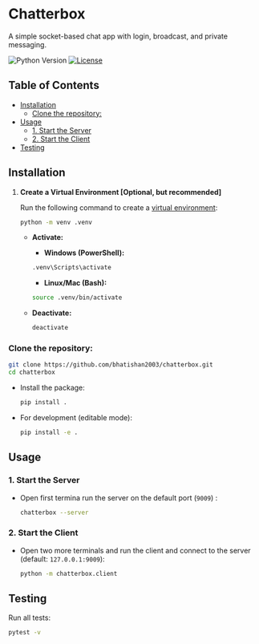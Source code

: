 # Chatterbox <!-- omit in toc -->

A simple socket-based chat app with login, broadcast, and private messaging.

![Python Version](https://img.shields.io/badge/python-3.11-blue.svg)
[![License](https://img.shields.io/github/license/bhatishan2003/chatterbox)](LICENSE)

## Table of Contents <!-- omit in toc -->

- [Installation](#installation)
  - [Clone the repository:](#clone-the-repository)
- [Usage](#usage)
  - [1. Start the Server](#1-start-the-server)
  - [2. Start the Client](#2-start-the-client)
- [Testing](#testing)

## Installation

1. **Create a Virtual Environment [Optional, but recommended]**

   Run the following command to create a [virtual environment](https://docs.python.org/3/library/venv.html):

   ```bash
   python -m venv .venv
   ```

   - **Activate:**

     - **Windows (PowerShell):**

     ```bash
     .venv\Scripts\activate
     ```

     - **Linux/Mac (Bash):**

     ```bash
     source .venv/bin/activate
     ```

   - **Deactivate:**
     ```bash
     deactivate
     ```

### Clone the repository:

```bash
git clone https://github.com/bhatishan2003/chatterbox.git
cd chatterbox
```

- Install the package:

  ```bash
  pip install .
  ```

- For development (editable mode):

  ```bash
  pip install -e .
  ```

## Usage

### 1. Start the Server

- Open first termina run the server on the default port (`9009`) :

  ```bash
  chatterbox --server
  ```

### 2. Start the Client

- Open two more terminals and run the client and connect to the server (default: `127.0.0.1:9009`):

  ```bash
  python -m chatterbox.client
  ```

## Testing

Run all tests:

```bash
pytest -v
```
